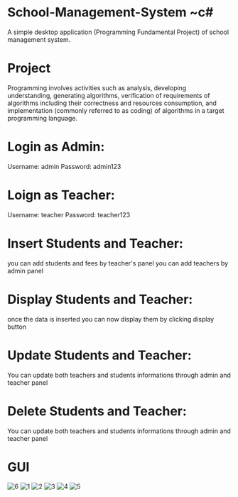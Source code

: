# School-Management-System ~c#
A simple desktop application (Programming Fundamental Project) of school management system.

# Project
Programming involves activities such as analysis, developing understanding, generating algorithms, verification of requirements of algorithms including their correctness and resources consumption, and implementation (commonly referred to as coding) of algorithms in a target programming language.

# Login as Admin:
Username: admin
Password: admin123

# Loign as Teacher:
Username: teacher
Password: teacher123

# Insert Students and Teacher:
you can add students and fees by teacher's panel 
you can add teachers by admin panel

# Display Students and Teacher:
once the data is inserted you can now display them by clicking display button

# Update Students and Teacher:
You can update both teachers and students informations through admin and teacher panel 

# Delete Students and Teacher:
You can update both teachers and students informations through admin and teacher panel

# GUI

![6](https://user-images.githubusercontent.com/73800301/226422602-5879bfbe-e204-47f0-beba-207b30dd0105.PNG)
![1](https://user-images.githubusercontent.com/73800301/226422609-4163965f-6b9a-4c20-abb2-84ec951647bc.PNG)
![2](https://user-images.githubusercontent.com/73800301/226422615-e611f8bf-e64a-4add-a94a-be738dc1633f.PNG)
![3](https://user-images.githubusercontent.com/73800301/226422617-67216a02-ee80-4c8c-8c1e-b07f73db907c.PNG)
![4](https://user-images.githubusercontent.com/73800301/226422622-7132a5ef-6447-465a-a781-ee28a8cf4a2b.PNG)
![5](https://user-images.githubusercontent.com/73800301/226422625-fd5d959e-4ce8-4dd2-ba64-355756135929.PNG)
